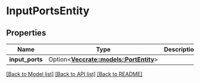 # InputPortsEntity

## Properties

Name | Type | Description | Notes
------------ | ------------- | ------------- | -------------
**input_ports** | Option<[**Vec<crate::models::PortEntity>**](PortEntity.md)> |  | [optional]

[[Back to Model list]](../README.md#documentation-for-models) [[Back to API list]](../README.md#documentation-for-api-endpoints) [[Back to README]](../README.md)


